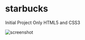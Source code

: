 # starbucks

Initial Project
Only HTML5 and CSS3

![screenshot](https://user-images.githubusercontent.com/41654616/115943211-02d43780-a485-11eb-9268-ea18f521ee9d.png)
